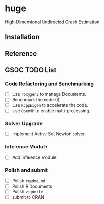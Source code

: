 # huge
High-Dimensional Undirected Graph Estimation

## Installation

## Reference

## GSOC TODO List

### Code Refactoring and Benchmarking
- [ ] Use `roxygen2` to manage Documents.
- [ ] Benchmark the code (I).
- [ ] Use `RcppEigen` to accelerate the code.
- [ ] Use `OpenMP` to enable multi-processing.

### Solver Upgrade
- [ ] Implement Active Set Newton solver.

### Inference Module
- [ ] Add inference module

### Polish and submit
- [ ] Polish `readme.md`
- [ ] Polish R Documents
- [ ] Polish `vignette`
- [ ] submit to CRAN
